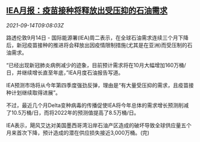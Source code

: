 <!--1631611863000-->
[IEA月报：疫苗接种将释放出受压抑的石油需求](https://cn.reuters.com/article/iea-global-oil-demand-0914-idCNKBS2GA0OP)
------

<div><i>2021-09-14T09:08:03Z</i></div><p>路透伦敦9月14日 - 国际能源署(IEA)周二表示，在全球石油需求连续三个月下降后，新冠疫苗接种的推进将会释放出因疫情限制措施(尤其是在亚洲)而受压制的石油需求。</p><p>“已经出现新冠肺炎病例减少的迹象，目前预计需求将在10月大幅增加160万桶/日，并继续增长直至年底，”IEA月度石油报告写道。</p><p>IEA预测市场将从今年第四季度强劲反弹，理由是“有大量受压抑的需求，且疫苗接种计划继续取得进展”。</p><p>不过，最近几个月Delta变种病毒的传播促使IEA将今年总体的需求增长预测削减了10.5万桶/日，而将2022年的预测值提高了8.5万桶/日。</p><p>IEA表示，飓风艾达对美国墨西哥湾沿岸石油产区造成的破坏导致全球供应量五个月来首次下降，预计造成的潜在供应损失接近3,000万桶。(完)</p>

